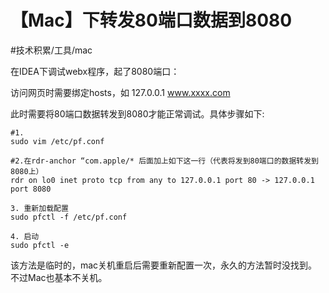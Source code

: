 # 【Mac】下转发80端口数据到8080
#技术积累/工具/mac

在IDEA下调试webx程序，起了8080端口：

访问网页时需要绑定hosts，如 127.0.0.1  www.xxxx.com

此时需要将80端口数据转发到8080才能正常调试。具体步骤如下:
```
#1.
sudo vim /etc/pf.conf

#2.在rdr-anchor “com.apple/* 后面加上如下这一行（代表将发到80端口的数据转发到8080上）
rdr on lo0 inet proto tcp from any to 127.0.0.1 port 80 -> 127.0.0.1 port 8080

3. 重新加载配置 
sudo pfctl -f /etc/pf.conf

4. 启动 
sudo pfctl -e
```

该方法是临时的，mac关机重启后需要重新配置一次，永久的方法暂时没找到。不过Mac也基本不关机。